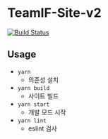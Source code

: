 # TeamIF-Site-v2

[![Build Status](https://img.shields.io/travis/com/Team-IF/TeamIF-Site-v2/master?style=for-the-badge)](https://travis-ci.com/Team-IF/TeamIF-Site-v2)

## Usage

- `yarn`
  - 의존성 설치
- `yarn build`
  - 사이트 빌드
- `yarn start`
  - 개발 모드 시작
- `yarn lint`
  - eslint 검사

